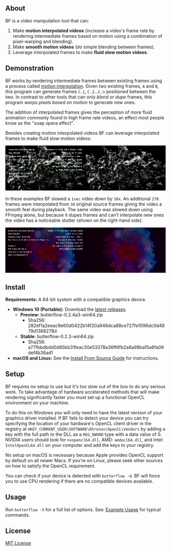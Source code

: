 ## About
BF is a video manipulation tool that can:

1. Make **motion interpolated videos** (increase a video's frame rate by rendering intermediate frames based on motion using a combination of pixel-warping and blending).
2. Make **smooth motion videos** (do simple blending between frames).
3. Leverage interpolated frames to make **fluid slow motion videos**.

## Demonstration
BF works by rendering intermediate frames between existing frames using a process called [motion interpolation](https://en.wikipedia.org/wiki/Motion_interpolation). Given two existing frames, `A` and `B`, this program can generate frames `C.1`, `C.2`...`C.n` positioned between the two. In contrast to other tools that can only *blend or dupe* frames, this program *warps pixels based on motion* to generate new ones.

The addition of interpolated frames gives the perception of more fluid animation commonly found in high frame rate videos, an effect most people know as the "soap opera effect".

Besides creating motion interpolated videos BF can leverage interpolated frames to make fluid slow motion videos:

![](docs/1.gif)

In these examples BF slowed a `1sec` video down by `10x`. An additional `270` frames were interpolated from `30` original source frames giving the video a smooth feel during playback. The same video was slowed down using FFmpeg alone, but because it dupes frames and can't interpolate new ones the video has a noticeable stutter (shown on the right-hand side).

![](docs/2.gif)

## Install
**Requirements:** A 64-bit system with a compatible graphics device.

* **Windows 10 (Portable):** Download the [latest releases](https://github.com/dthpham/butterflow/releases/latest).
  * **Preview:** butterflow-0.2.4a3-win64.zip
    * Sha256: 282ef1a2eeac9e60d0422b14f20a946dca88ce727fe1096dc0d4879d1368278d
  * **Stable:** butterflow-0.2.3-win64.zip
    * Sha256: a77fbbdbdd0d85bb31feac30e53378a36ff4fb2a8a98ba15a6fa06def4b36ad1
* **macOS and Linux:** See the [Install From Source Guide](docs/Install-From-Source-Guide.md) for instructions.

## Setup
BF requires no setup to use but it's too slow out of the box to do any serious work. To take advantage of hardware accelerated methods that will make rendering significantly faster you must set up a functional OpenCL environment on your machine.

To do this on Windows you will only need to have the latest version of your graphics driver installed. If BF fails to detect your device you can try specifying the location of your hardware's OpenCL client driver in the registry at `HKEY_CURRENT_USER\SOFTWARE\Khronos\OpenCL\Vendors` by adding a key with the full path to the DLL as a `REG_DWORD` type with a data value of 0. NVIDIA users should look for `nvopencl64.dll`, AMD: `amdocl64.dll`, and Intel: `IntelOpenCL64.dll` on your computer and add the keys to your registry.

No setup on macOS is necessary because Apple provides OpenCL support by default on all newer Macs. If you're on Linux, please seek other sources on how to satisfy the OpenCL requirement.

You can check if your device is detected with `butterflow -d`. BF will force you to use CPU rendering if there are no compatible devices available.

## Usage
Run `butterflow -h` for a full list of options. See: [Example Usage](docs/Example-Usage.md) for typical commands.

## License
[MIT License](LICENSE)
